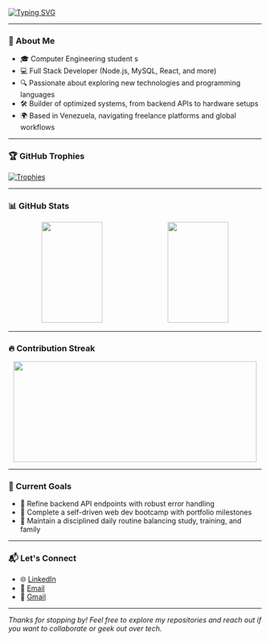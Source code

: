 <!-- Typing animation -->
[![Typing SVG](https://readme-typing-svg.demolab.com?font=Fira+Code&size=22&pause=1000&color=00F7FF&center=true&vCenter=true&width=600&lines=👋+Hello%2C+I'm+Juan+De+Abreu;%20💻+Full+stack+Developer+%26+Tech+Optimizer;%20🚀+Building+Reliable+Systems+with+Code+and+Logic)](https://git.io/typing-svg)

---

### 🧠 About Me

- 🎓 Computer Engineering student s  
- 💻 Full Stack Developer (Node.js, MySQL, React, and more)  
- 🔍 Passionate about exploring new technologies and programming languages  
- 🛠️ Builder of optimized systems, from backend APIs to hardware setups  
- 🌍 Based in Venezuela, navigating freelance platforms and global workflows  

---

### 🏆 GitHub Trophies

[![Trophies](https://github-profile-trophy.vercel.app/?username=Juan-De-abreu&theme=onedark&no-frame=true&row=1&margin-w=15)](https://github.com/ryo-ma/github-profile-trophy)

---

### 📊 GitHub Stats

<div align="center">
  <img src="https://github-readme-stats.vercel.app/api?username=Juan-De-abreu&show_icons=true&theme=radical" width="49%" style="height:200px;"/>
  <img src="https://github-readme-stats.vercel.app/api/top-langs/?username=Juan-De-abreu&layout=compact&theme=radical" width="49%" style="height:200px;"/>
</div>

---

### 🔥 Contribution Streak

<div align="center">
  <img src="https://streak-stats.demolab.com?user=Juan-De-abreu&theme=radical" width="98%" style="height:200px;"/>
</div>

---

### 🚀 Current Goals

- 🧱 Refine backend API endpoints with robust error handling  
- 🧭 Complete a self-driven web dev bootcamp with portfolio milestones  
- 🧘 Maintain a disciplined daily routine balancing study, training, and family  

---

### 📬 Let's Connect

- 🌐 [LinkedIn](https://www.linkedin.com/in/ing-juan-de-abreu/)  
- 📧 [Email](mailto:juan_abreu_2005@hotmail.com)  
- 📧 [Gmail](mailto:juan.abreu.2005@gmail.com)

---

*Thanks for stopping by! Feel free to explore my repositories and reach out if you want to collaborate or geek out over tech.*
